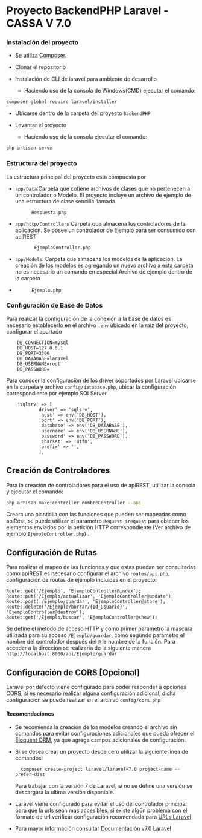 # Proyecto BackendPHP Laravel - CASSA V 7.0
 
### Instalación del proyecto
 
 * Se utiliza [Composer](https://getcomposer.org/).

 * Clonar el repositorio 

 * Instalación de CLI de laravel para ambiente de desarrollo

     * Haciendo uso de la consola de Windows(CMD) ejecutar el comando:

 ```sh
 composer global require laravel/installer
 ```
 * Ubicarse dentro de la carpeta del proyecto ``BackendPHP``
 * Levantar el proyecto

     * Haciendo uso de la consola ejecutar el comando:

 ```sh
 php artisan serve
 ```
 
 
### Estructura del proyecto
 
La estructura principal del proyecto esta compuesta por
 
 * ``app/Data``:Carpeta que cotiene archivos de clases que no pertenecen a un controlador o Modelo. El proyecto incluye un archivo de ejemplo de una estructura de clase sencilla llamada
 
             Respuesta.php            

* ``app/http/Controllers``:Carpeta que almacena los controladores de la aplicación. Se posee un controlador de Ejemplo para ser consumido con apiREST

             EjemploController.php
* ``app/Models``: Carpeta que almacena los modelos de la aplicación. La creación de los modelos es agregando un nuevo archivo a esta carpeta no es necesario un comando en especial.Archivo de ejemplo dentro de la carpeta
* 
            Ejemplo.php
 
 ### Configuración de Base de Datos
 
Para realizar la configuración de la conexión a la base de datos es necesario establecerlo en el archivo ``.env`` ubicado en la raíz del proyecto, configurar el apartado

        DB_CONNECTION=mysql
		DB_HOST=127.0.0.1
		DB_PORT=3306
		DB_DATABASE=laravel
		DB_USERNAME=root
		DB_PASSWORD=

Para conocer la configuración de los driver soportados por Laravel ubicarse en la carpeta y archivo ``config/database.php``, ubicar la configuración correspondiente por ejemplo SQLServer

        'sqlsrv' => [
                driver' => 'sqlsrv',
	            'host' => env('DB_HOST'),
        	    'port' => env('DB_PORT'),
            	'database' => env('DB_DATABASE'),
	            'username' => env('DB_USERNAME'),
            	'password' => env('DB_PASSWORD'),
	            'charset' => 'utf8',
        	    'prefix' => '',
                ],
 
## Creación de Controladores
Para la creación de controladores para el uso de apiREST, utilizar la consola y ejecutar el comando:

 ```sh
 php artisan make:controller nombreController --api  
 ```
Creara una plantialla con las funciones que pueden ser mapeadas como apiRest, se puede utilizar el parametro ``Request $request`` para obtener los elementos enviados por la petición HTTP correspondiente (Ver archivo de ejemplo ``EjemploController.php``) . 

## Configuración de Rutas 
Para realizar el mapeo de las funciones y que estas puedan ser consultadas como apiREST es necesario configurar el archivo ``routes/api.php``, configuración de routas de ejemplo incluidas en el proyecto:

    Route::get('/Ejemplo', 'EjemploController@index');
    Route::put('/Ejemplo/actualizar', 'EjemploController@update');
    Route::post('/Ejemplo/guardar', 'EjemploController@store');
    Route::delete('/Ejemplo/borrar/{Id_Usuario}', 'EjemploController@destroy');
    Route::get('/Ejemplo/buscar', 'EjemploController@show');

Se define el metodo de acceso HTTP y como primer parametro la mascara utilizada para su acceso ``/Ejemplo/guardar``, como segundo parametro el nombre del controlador después del ``@`` le nombre de la función. Para acceder a la dirección se realizaria de la siguiente manera ``http://localhost:8000/api/Ejemplo/guardar``

## Configuración de CORS [Opcional]
Laravel por defecto viene configurado para poder responder a opciones CORS, si es necesario realizar alguna configuración adicional, dicha configuración se puede realizar en el archivo ``config/cors.php ``

#### Recomendaciones 
* Se recomienda la creación de los modelos creando el archivo sin comandos para evitar configuraciones adicionales que pueda ofrecer el  [Eloquent ORM](https://laravel.com/docs/7.x/eloquent), ya que agrega campos adicionales de configuración.
* Si se desea crear un proyecto desde cero utilizar la siguiente linea de comandos:

        composer create-project laravel/laravel=7.0 project-name --prefer-dist
    Para trabajar con la versión 7 de Laravel, si no se define una versión se descargara la ultima versión disponible.
    
* Laravel viene configurado para evitar el uso del controlador principal para que la urls sean mas accesibles, si existe algún problema con el formato de url verificar configuración recomendada para [URLs Laravel](https://laravel.com/docs/7.x/installation#pretty-urls)
* Para mayor información  consultar [Documentación v7.0 Laravel](https://laravel.com/docs/7.x)